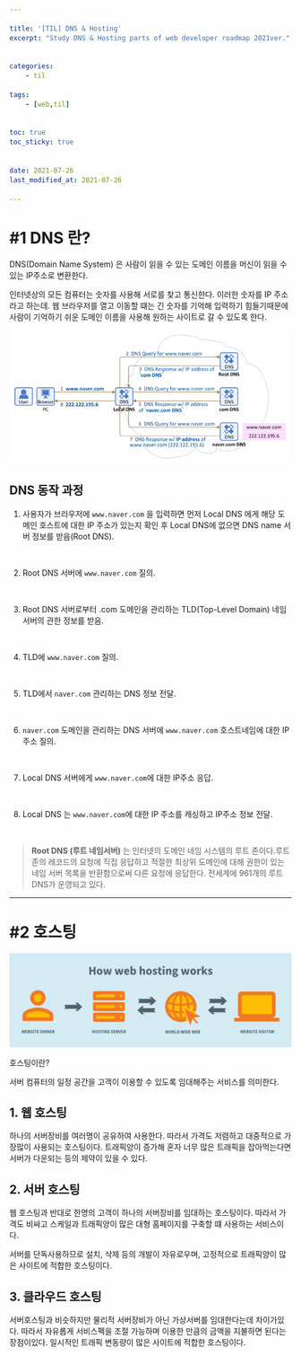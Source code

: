 ```yaml
---

title: '[TIL] DNS & Hosting'
excerpt: "Study DNS & Hosting parts of web developer roadmap 2021ver."


categories:
    - til

tags:
    - [web,til]


toc: true
toc_sticky: true


date: 2021-07-26
last_modified_at: 2021-07-26

---
```


# #1 DNS 란?

DNS(Domain Name System) 은 사람이 읽을 수 있는 도메인 이름을 머신이 읽을 수 있는 IP주소로 변환한다.

인터넷상의 모든 컴퓨터는 숫자를 사용해 서로를 찾고 통신한다. 이러한 숫자를 IP 주소라고 하는데. 웹 브라우저를 열고 이동할 떄는 긴 숫자를 기억해 입력하기 힘들기때문에 사람이 기억하기 쉬운 도메인 이름을 사용해 원하는 사이트로 갈 수 있도록 한다.
<br>

![image](/assets/images/21_07_26_til/dns.png)

## DNS 동작 과정

1. 사용자가 브라우저에 `www.naver.com` 을 입력하면 먼저 Local DNS 에게 해당 도메인 호스트에 대한 IP 주소가 있는지 확인 후 Local DNS에 없으면 DNS name 서버 정보를 받음(Root DNS).
<br>

2. Root DNS 서버에 `www.naver.com` 질의.
<br>

3. Root DNS 서버로부터 .com 도메인을 관리하는 TLD(Top-Level Domain) 네임 서버의 관한 정보를 받음.
<br>

4. TLD에  `www.naver.com` 질의.
<br>

5. TLD에서 `naver.com` 관리하는 DNS 정보 전달.
<br>

6. `naver.com` 도메인을 관리하는 DNS 서버에 `www.naver.com` 호스트네임에 대한 IP 주소 질의.
<br>

7. Local DNS 서버에게 `www.naver.com`에 대한 IP주소 응답.
<br>

8. Local DNS 는 `www.naver.com`에 대한 IP 주소를 캐싱하고 IP주소 정보 전달.
<br>

>**Root DNS (루트 네임서버)** 는 인터넷의 도메인 네임 시스템의 루트 존이다.루트 존의 레코드의 요청에 직접 응답하고 적절한 최상위 도메인에 대해 권한이 있는 네임 서버 목록을 반환함으로써 다른 요청에 응답한다. 전세계에 961개의 루트 DNS가 운영되고 있다.

---


# #2 호스팅 

![image](/assets/images/21_07_26_til/hosting.png)

호스팅이란?

서버 컴퓨터의 일정 공간을 고객이 이용할 수 있도록 임대해주는 서비스를 의미한다.

## 1. 웹 호스팅

하나의 서버장비를 여러명이 공유하여 사용한다. 따라서 가격도 저렴하고 대중적으로 가장많이 사용되는 호스팅이다. 트래픽양이 증가해 혼자 너무 많은 트래픽을 잡아먹는다면 서버가 다운되는 등의 제약이 있을 수 있다.

## 2. 서버 호스팅

웹 호스팅과 반대로 한명의 고객이 하나의 서버장비를 임대하는 호스팅이다. 따라서 가격도 비싸고 스케일과 트래픽양이 많은 대형 홈페이지를 구축할 떄 사용하는 서비스이다.

서버를 단독사용하므로 설치, 삭제 등의 개발이 자유로우며, 고정적으로 트래픽양이 많은 사이트에 적합한 호스팅이다.


## 3. 클라우드 호스팅

서버호스팅과 비슷하지만 물리적 서버장비가 아닌 가상서버를 임대한다는데 차이가있다. 따라서 자유롭게 서비스펙을 조절 가능하며 이용한 만큼의 금액을 지불하면 된다는 장점이있다. 일시적인 트래픽 변동량이 많은 사이트에 적합한 호스팅이다.





